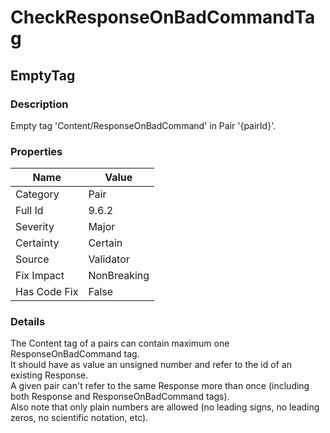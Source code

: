 ﻿---  
uid: Validator_9_6_2  
---

# CheckResponseOnBadCommandTag

## EmptyTag

### Description

Empty tag 'Content\/ResponseOnBadCommand' in Pair '{pairId}'.

### Properties

| Name         | Value       |
| ------------ | ----------- |
| Category     | Pair        |
| Full Id      | 9.6.2       |
| Severity     | Major       |
| Certainty    | Certain     |
| Source       | Validator   |
| Fix Impact   | NonBreaking |
| Has Code Fix | False       |

### Details

The Content tag of a pairs can contain maximum one ResponseOnBadCommand tag.  
It should have as value an unsigned number and refer to the id of an existing Response.  
A given pair can't refer to the same Response more than once (including both Response and ResponseOnBadCommand tags).  
Also note that only plain numbers are allowed (no leading signs, no leading zeros, no scientific notation, etc).
